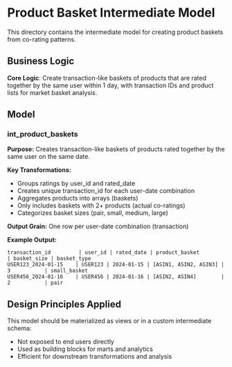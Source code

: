 # Product Basket Intermediate Model

This directory contains the intermediate model for creating product baskets from co-rating patterns.

## Business Logic

**Core Logic**: Create transaction-like baskets of products that are rated together by the same user within 1 day, with transaction IDs and product lists for market basket analysis.

## Model

### int_product_baskets
**Purpose:** Creates transaction-like baskets of products rated together by the same user on the same date.

**Key Transformations:**
- Groups ratings by user_id and rated_date
- Creates unique transaction_id for each user-date combination  
- Aggregates products into arrays (baskets)
- Only includes baskets with 2+ products (actual co-ratings)
- Categorizes basket sizes (pair, small, medium, large)

**Output Grain:** One row per user-date combination (transaction)

**Example Output:**
```
transaction_id         | user_id | rated_date | product_basket          | basket_size | basket_type
USER123_2024-01-15    | USER123 | 2024-01-15 | [ASIN1, ASIN2, ASIN3] | 3           | small_basket
USER456_2024-01-16    | USER456 | 2024-01-16 | [ASIN2, ASIN4]        | 2           | pair
```

## Design Principles Applied

This model should be materialized as views or in a custom intermediate schema:
- Not exposed to end users directly
- Used as building blocks for marts and analytics
- Efficient for downstream transformations and analysis

